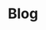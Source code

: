 ---
title: "Blog"
weight: 1
menu:
  main:
    weight: 10
cascade:
  - type: "blog"
description: >
 AVS events
---